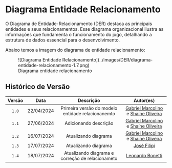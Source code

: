 # <b>Diagrama Entidade Relacionamento</b>

O Diagrama de Entidade-Relacionamento (DER) destaca as principais entidades e seus relacionamentos. Esse diagrama organizacional ilustra as informações que fundamenta o funcionamento do jogo, detalhando a estrutura de dados essencial para o desenvolvimento.

Abaixo temos a imagem do diagrama de entidade relacionamento:

<figure markdown="span">
  ![Diagrama Entidade Relacionamento](../images/DER/diagrama-entidade-relacionamento-1.7.png)
  <figcaption>Diagrama entidade relacionamento</figcaption>
</figure>

<!-- [Link para o Diagrama Entidade-Relacionamento](https://drive.google.com/file/d/12w4accHQpZcQpmwkR-kGVqPnGBe0pZWg/view?usp=sharing) -->

## Histórico de Versão

| Versão |    Data    |                     Descrição                     |                                                 Autor(es)                                                  |
| :----: | :--------: | :-----------------------------------------------: | :--------------------------------------------------------------------------------------------------------: |
| `1.0`  | 22/04/2024 | Primeira versão do modelo entidade relacionanemto | [Gabriel Marcolino](https://github.com/GabrielMR360) e [Shaíne Oliveira](ttps://github.com/ShaineOliveira) |
| `1.1`  | 27/06/2024 |               Adicionando descrição               | [Gabriel Marcolino](https://github.com/GabrielMR360) e [Shaíne Oliveira](ttps://github.com/ShaineOliveira) |
| `1.2`  | 16/07/2024 |               Atualizando diagrama                | [Gabriel Marcolino](https://github.com/GabrielMR360) e [Shaíne Oliveira](ttps://github.com/ShaineOliveira) |
| `1.3`  | 17/07/2024 |               Atualizando diagrama                | [José Filipi](https://github.com/JoseFilipi)  |
| `1.4`  | 18/07/2024 |               Atualizando diagrama e correção de relacionameto             | [Leonardo Bonetti](https://github.com/LeoFacB)  |
